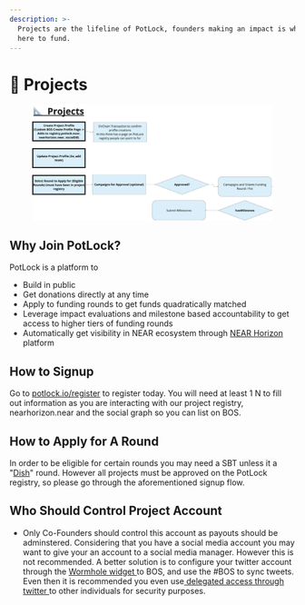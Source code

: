 ```yaml
---
description: >-
  Projects are the lifeline of PotLock, founders making an impact is what we are
  here to fund.
---
```


# 📐 Projects

<figure><img src="../../.gitbook/assets/image (4).png" alt=""><figcaption></figcaption></figure>

##

## Why Join PotLock?

PotLock is a platform to

* Build in public
* Get donations directly at any time
* Apply to funding rounds to get funds quadratically matched
* Leverage impact evaluations and milestone based accountability to get access to higher tiers of funding rounds
* Automatically get visibility in NEAR ecosystem through [NEAR Horizon](https://near.org/horizon) platform

## How to Signup

Go to [potlock.io/register](https://potlock.io/register) to register today. You will need at least 1 N to fill out information as you are interacting with our project registry, nearhorizon.near and the social graph so you can list on BOS.



## How to Apply for A Round

In order to be eligible for certain rounds you may need a SBT unless it a "[Dish](../../welcome-to-potlock/understanding-pots-funding-rounds.md)" round. However all projects must be approved on the PotLock registry, so please go through the aforementioned signup flow.



## Who Should Control Project Account

* Only Co-Founders should control this account as payouts should be adminstered. Considering that you have a social media account you may want to give your an account to a social media manager. However this is not recommended. A better solution is to configure your twitter account through the [Wormhole widget ](https://near.org/wormhole3.near/widget/Wormhole3.Twitter)to BOS, and use the #BOS to sync tweets. Even then it is recommended you even use[ delegated access through twitter ](https://help.twitter.com/en/managing-your-account/how-to-use-the-delegate-feature)to other individuals for security purposes.

